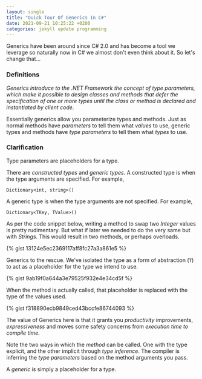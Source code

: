 ```yaml
---
layout: single
title: "Quick Tour Of Generics In C#"
date: 2021-09-21 10:25:22 +0200
categories: jekyll update programming
---
```


Generics have been around since C# 2.0 and has become a tool we leverage so naturally now in C# we almost don't even think about it. So let's change that...

### Definitions

_Generics introduce to the .NET Framework the concept of type parameters, which make it possible to design classes and methods that defer the specification of one or more types until the class or method is declared and instantiated by client code_.

Essentially generics allow you parameterize types and methods. Just as normal methods have _parameters_ to tell them what _values_ to use, generic types and methods have _type parameters_ to tell them what _types_ to use.

### Clarification

Type parameters are placeholders for a type.

There are _constructed types_ and _generic types_.
A constructed type is when the type arguments are specified. For example,

```
Dictionary<int, string>()
```

A generic type is when the type arguments are not specified. For example,

```
Dictionary<TKey, TValue>()
```

As per the code snippet below, writing a method to swap two _Integer_ values is pretty rudimentary. But what if later we needed to do the very same but with _Strings_. This would result in two methods, or perhaps overloads.

{% gist 13124e5ec2369117aff8fc27a3a861e5 %}

Generics to the rescue. We've isolated the type as a form of abstraction (`T`) to act as a placeholder for the type we intend to use.

{% gist 9ab19f0a644a3e79525f932e4e34cd5f %}

When the method is actually called, that placeholder is replaced with the type of the values used.

{% gist f318890ecb9849ced43bccfe86744093 %}

The value of Generics here is that it grants you _productivity_ improvements, _expressiveness_ and moves some safety concerns from _execution time to compile time_.

Note the two ways in which the _method_ can be called. One with the type explicit, and the other implicit through _type inference_. The compiler is inferring the _type parameters_ based on the method arguments you pass.

A _generic_ is simply a placeholder for a type.
